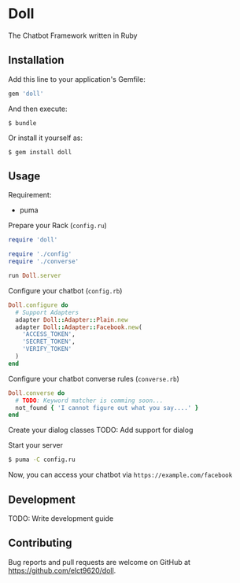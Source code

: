 # Doll

The Chatbot Framework written in Ruby

## Installation

Add this line to your application's Gemfile:

```ruby
gem 'doll'
```

And then execute:

    $ bundle

Or install it yourself as:

    $ gem install doll

## Usage

Requirement:

* puma

Prepare your Rack (`config.ru`)
```ruby
require 'doll'

require './config'
require './converse'

run Doll.server
```

Configure your chatbot (`config.rb`)
```ruby
Doll.configure do
  # Support Adapters
  adapter Doll::Adapter::Plain.new
  adapter Doll::Adapter::Facebook.new(
    'ACCESS_TOKEN',
    'SECRET_TOKEN',
    'VERIFY_TOKEN'
  )
end
```

Configure your chatbot converse rules (`converse.rb`)
```ruby
Doll.converse do
  # TODO: Keyword matcher is comming soon...
  not_found { 'I cannot figure out what you say....' }
end
```

Create your dialog classes
TODO: Add support for dialog

Start your server
```bash
$ puma -C config.ru
```

Now, you can access your chatbot via `https://example.com/facebook`

## Development

TODO: Write development guide

## Contributing

Bug reports and pull requests are welcome on GitHub at https://github.com/elct9620/doll.

